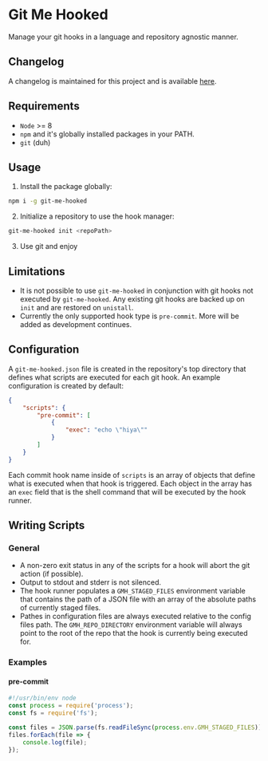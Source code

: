 # Git Me Hooked

Manage your git hooks in a language and repository agnostic manner.


## Changelog

A changelog is maintained for this project and is available [here](https://gitlab.com/michael-johnson/git-me-hooked/blob/develop/CHANGELOG.md).


## Requirements

* `Node` >= 8
* `npm` and it's globally installed packages in your PATH.
* `git` (duh)


## Usage

1. Install the package globally:

```bash
npm i -g git-me-hooked
```

2. Initialize a repository to use the hook manager:

```bash
git-me-hooked init <repoPath>
```

3. Use git and enjoy


## Limitations

* It is not possible to use `git-me-hooked` in conjunction with git hooks not executed by `git-me-hooked`. Any existing git hooks are backed up on `init` and are restored on `unistall`.
* Currently the only supported hook type is `pre-commit`. More will be added as development continues.


## Configuration

A `git-me-hooked.json` file is created in the repository's top directory that defines what scripts are executed for each git hook. An example configuration is created by default:
```json
{
    "scripts": {
        "pre-commit": [
            {
                "exec": "echo \"hiya\""
            }
        ]
    }
}
```

Each commit hook name inside of `scripts` is an array of objects that define what is executed when that hook is triggered. Each object in the array has an `exec` field that is the shell command that will be executed by the hook runner.

## Writing Scripts
### General
* A non-zero exit status in any of the scripts for a hook will abort the git action (if possible).
* Output to stdout and stderr is not silenced.
* The hook runner populates a `GMH_STAGED_FILES` environment variable that contains the path of a JSON file with an array of the absolute paths of currently staged files.
* Pathes in configuration files are always executed relative to the config files path. The `GMH_REPO_DIRECTORY` environment variable will always point to the root of the repo that the hook is currently being executed for.

### Examples
#### pre-commit
```javascript
#!/usr/bin/env node
const process = require('process');
const fs = require('fs');

const files = JSON.parse(fs.readFileSync(process.env.GMH_STAGED_FILES));
files.forEach(file => {
    console.log(file);
});
```
